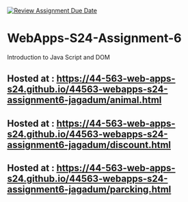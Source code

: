 [![Review Assignment Due Date](https://classroom.github.com/assets/deadline-readme-button-24ddc0f5d75046c5622901739e7c5dd533143b0c8e959d652212380cedb1ea36.svg)](https://classroom.github.com/a/1Z6dGCon)
# WebApps-S24-Assignment-6
Introduction to Java Script and DOM

Hosted at : https://44-563-web-apps-s24.github.io/44563-webapps-s24-assignment6-jagadum/animal.html
-
Hosted at : https://44-563-web-apps-s24.github.io/44563-webapps-s24-assignment6-jagadum/discount.html
-
Hosted at : https://44-563-web-apps-s24.github.io/44563-webapps-s24-assignment6-jagadum/parcking.html
-

